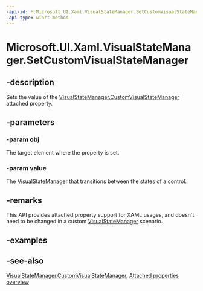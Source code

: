 ```yaml
---
-api-id: M:Microsoft.UI.Xaml.VisualStateManager.SetCustomVisualStateManager(Microsoft.UI.Xaml.FrameworkElement,Microsoft.UI.Xaml.VisualStateManager)
-api-type: winrt method
---
```


<!-- Method syntax
public void SetCustomVisualStateManager(Windows.UI.Xaml.FrameworkElement obj, Windows.UI.Xaml.VisualStateManager value)
-->

# Microsoft.UI.Xaml.VisualStateManager.SetCustomVisualStateManager

## -description
Sets the value of the [VisualStateManager.CustomVisualStateManager](visualstatemanager_customvisualstatemanager.md) attached property.



## -parameters
### -param obj
The target element where the property is set.

### -param value
The [VisualStateManager](visualstatemanager.md) that transitions between the states of a control.

## -remarks
This API provides attached property support for XAML usages, and doesn't need to be changed in a custom [VisualStateManager](visualstatemanager.md) scenario.

## -examples

## -see-also

[VisualStateManager.CustomVisualStateManager](visualstatemanager_customvisualstatemanager.md), [Attached properties overview](/windows/uwp/xaml-platform/attached-properties-overview)
